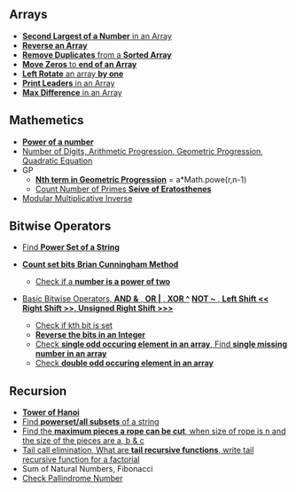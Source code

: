 
## Arrays
* [**Second Largest of a Number** in an Array](https://practice.geeksforgeeks.org/tracks/DSASP-Arrays/?batchId=154&tab=1)
* [**Reverse an Array**](https://practice.geeksforgeeks.org/tracks/DSASP-Arrays/?batchId=154&tab=1)
* [**Remove Duplicates** from a **Sorted Array**](https://practice.geeksforgeeks.org/tracks/DSASP-Arrays/?batchId=154&tab=1)
* [**Move Zeros** to **end of an Array**](https://practice.geeksforgeeks.org/tracks/DSASP-Arrays/?batchId=154&tab=1)
* [**Left Rotate** an array **by one**](https://practice.geeksforgeeks.org/tracks/DSASP-Arrays/?batchId=154&tab=1)
* [**Print Leaders** in an Array](https://practice.geeksforgeeks.org/tracks/DSASP-Arrays/?batchId=154&tab=1)
* [**Max Difference** in an Array](https://practice.geeksforgeeks.org/tracks/DSASP-Arrays/?batchId=154&tab=1)

## Mathemetics


* [**Power of a number**](https://practice.geeksforgeeks.org/tracks/DSASP-Mathematics/?batchId=154&tab=1)
* [Number of Digits, Arithmetic Progression, Geometric Progression, Quadratic Equation ](https://practice.geeksforgeeks.org/tracks/DSASP-Mathematics/?batchId=154&tab=1)
* GP
  * [**Nth term in Geometric Progression**](https://www.google.com/search?q=find+nth+term+in+geometric+sequence&oq=find+nth+term+in+&aqs=chrome.1.69i57j0i512l9.4067j0j9&sourceid=chrome&ie=UTF-8#kpvalbx=_J01-YtyKGfOChbIP98G_KA18) = a*Math.powe(r,n-1)
  * [Count Number of Primes **Seive of Eratosthenes**](https://leetcode.com/problems/count-primes/)
* [Modular Multiplicative Inverse](https://www.geeksforgeeks.org/multiplicative-inverse-under-modulo-m/#:~:text=The%20modular%20multiplicative%20inverse%20is,m%20will%20never%20be%201%20)



## Bitwise Operators
* [Find **Power Set of a String**]()
* [**Count set bits** **Brian Cunningham Method**](https://practice.geeksforgeeks.org/tracks/DSASP-BitMagic/?batchId=154&tab=1) 
  * [Check if a **number is a power of two**](https://practice.geeksforgeeks.org/tracks/DSASP-BitMagic/?batchId=154&tab=1)

* [Basic Bitwise Operators, **AND &** , **OR |** , **XOR ^**](https://practice.geeksforgeeks.org/tracks/DSASP-BitMagic/?batchId=154&tab=1) [**NOT ~** , **Left Shift <<**](https://practice.geeksforgeeks.org/tracks/DSASP-BitMagic/?batchId=154&tab=1) [**Right Shift >>, Unsigned Right Shift >>>** ](https://practice.geeksforgeeks.org/tracks/DSASP-BitMagic/?batchId=154&tab=1)
    * [Check if kth bit is set](https://practice.geeksforgeeks.org/tracks/DSASP-BitMagic/?batchId=154&tab=1)
    * [**Reverse the bits in an Integer**](https://leetcode.com/problems/reverse-bits/)
    * [Check **single odd occuring element in an array**, Find **single missing number in an array**](https://practice.geeksforgeeks.org/tracks/DSASP-BitMagic/?batchId=154&tab=1)
    * [Check **double odd occuring element in an array**](https://practice.geeksforgeeks.org/tracks/DSASP-BitMagic/?batchId=154&tab=1)


## Recursion

* [**Tower of Hanoi**](https://practice.geeksforgeeks.org/tracks/DSASP-Recursion/?batchId=154&tab=1)
* [Find **powerset/all subsets** of a string](https://practice.geeksforgeeks.org/tracks/DSASP-Recursion/?batchId=154&tab=1)
* [Find the **maximum pieces a rope can be cut**, when size of rope is n and the size of the pieces are a, b & c](https://practice.geeksforgeeks.org/tracks/DSASP-Recursion/?batchId=154&tab=1)
* [Tail call elimination, What are **tail recursive functions**, write tail recursive function for a factorial ](https://practice.geeksforgeeks.org/tracks/DSASP-Recursion/?batchId=154&tab=1)
* Sum of Natural Numbers, Fibonacci
* [Check Pallindrome Number](https://practice.geeksforgeeks.org/tracks/DSASP-Recursion/?batchId=154&tab=1)